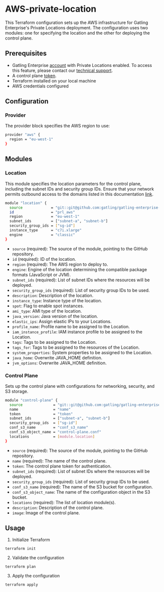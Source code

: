 # AWS-private-location

This Terraform configuration sets up the AWS infrastructure for Gatling Enterprise's Private Locations deployment. The configuration uses two modules: one for specifying the location and the other for deploying the control plane.

## Prerequisites

- Gatling Enterprise [account](https://auth.gatling.io/auth/realms/gatling/protocol/openid-connect/auth?client_id=gatling-enterprise-cloud-public&response_type=code&scope=openid&redirect_uri=https%3A%2F%2Fcloud.gatling.io%2Fr%2Fgatling) with Private Locations enabled. To access this feature, please contact our [technical support](https://gatlingcorp.atlassian.net/servicedesk/customer/portal/8/group/12/create/59?summary=Private+Locations&description=Contact%20email%3A%20%3Cemail%3E%0A%0AHello%2C%20we%20would%20like%20to%20enable%20the%20private%20locations%20feature%20on%20our%20organization.).
- A control plane [token](https://docs.gatling.io/reference/install/cloud/private-locations/introduction/#token).
- Terraform installed on your local machine
- AWS credentials configured

## Configuration

### Provider

The provider block specifies the AWS region to use:

```sh
provider "aws" {
  region = "eu-west-1"
}
```

## Modules

### Location

This module specifies the location parameters for the control plane, including the subnet IDs and security group IDs.
Ensure that your network permits outbound access to the domains listed in this documentation [link](https://docs.gatling.io/reference/install/cloud/private-locations/introduction/#network).

```sh
module "location" {
  source             = "git::git@github.com:gatling/gatling-enterprise-control-plane-deployment//terraform/aws/location"
  id                 = "prl_aws"
  region             = "eu-west-1"
  subnet_ids         = ["subnet-a", "subnet-b"]
  security_group_ids = ["sg-id"]
  instance_type      = "c7i.xlarge"
  engine             = "classic"
}
```

- `source` (required): The source of the module, pointing to the GitHub repository.
- `id` (required): ID of the location.
- `region` (required): The AWS region to deploy to.
- `engine`: Engine of the location determining the compatible package formats (JavaScript or JVM).
- `subnet_ids` (required): List of subnet IDs where the resources will be deployed.
- `security_group_ids` (required): List of security group IDs to be used.
- `description`: Description of the location.
- `instance_type`: Instance type of the location.
- `spot`: Flag to enable spot instances.
- `ami_type`: AMI type of the location.
- `java_version`: Java version of the location.
- `elastic_ips`: Assign elastic IPs to your Locations.
- `profile_name`: Profile name to be assigned to the Location.
- `iam_instance_profile`: IAM instance profile to be assigned to the Location.
- `tags`: Tags to be assigned to the Location.
- `tags_for`: Tags to be assigned to the resources of the Location.
- `system_properties`: System properties to be assigned to the Location.
- `java_home`: Overwrite JAVA_HOME definition.
- `jvm_options`: Overwrite JAVA_HOME definition.

### Control Plane

Sets up the control plane with configurations for networking, security, and S3 storage.

```sh
module "control-plane" {
  source              = "git::git@github.com:gatling/gatling-enterprise-control-plane-deployment//terraform/aws/control-plane"
  name                = "name"
  token               = "token"
  subnet_ids          = ["subnet-a", "subnet-b"]
  security_group_ids  = ["sg-id"]
  conf_s3_name        = "conf_s3_name"
  conf_s3_object_name = "control-plane.conf"
  locations           = [module.location]
}
```

- `source` (required): The source of the module, pointing to the GitHub repository.
- `name` (required): The name of the control plane.
- `token`: The control plane token for authentication.
- `subnet_ids` (required): List of subnet IDs where the resources will be deployed.
- `security_group_ids` (required): List of security group IDs to be used.
- `conf_s3_name` (required): The name of the S3 bucket for configuration.
- `conf_s3_object_name`: The name of the configuration object in the S3 bucket.
- `locations` (required): The list of location module(s).
- `description`: Description of the control plane.
- `image`: Image of the control plane.

## Usage

1. Initialize Terraform

```console
terraform init
```

2. Validate the configuration

```console
terraform plan
```

3. Apply the configuration

```console
terraform apply
```
